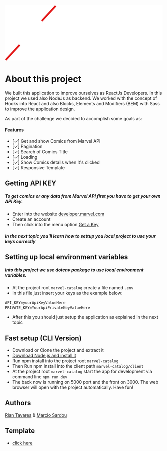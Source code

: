 <p align="center"><a href="https://github.com/RianTavares/node-crawler" alt="AutoEsporteBot Logo"><img src="./client/src/assets/imgs/logo.png"></a></p>

# About this project
We built this application to improve ourselves as ReactJs Developers. In this project we used also NodeJs as backend. We worked with the concept of Hooks into React and also Blocks, Elements and Modifiers (BEM) with Sass to improve the application design.

As part of the challenge we decided to accomplish some goals as:  

#### Features
- [✓] Get and show Comics from Marvel API 
- [✓] Pagination 
- [✓] Search of Comics Title
- [✓] Loading
- [✓] Show Comics details when it's clicked
- [✓] Responsive Template

## Getting API KEY
##### To get comics or any data from Marvel API first you have to get your own API Key.
- Enter into the website [developer.marvel.com](http://developer.marvel.com/)
- Create an account
- Then click into the menu option [Get a Key](https://developer.marvel.com/account)

##### In the next topic you'll learn how to settup you local project to use your keys correctly

## Setting up local environment variables
##### Into this project we use dotenv package to use local environment variables. 
- At the project root ```marvel-catalog``` create a file named ```.env```
- In this file just insert your keys as the example below:
```
API_KEY=yourApiKeyValueHere
PRIVATE_KEY=YourApiPrivateKeyValueHere
 ```
 - After this you should just setup the application as explained in the next topic

## Fast setup (CLI Version)
- Download or Clone the project and extract it
- [Download Node.js and install it](https://nodejs.org/en/download/)
- Run npm install into the project root ```marvel-catalog``` 
- Then Run npm install into the client path ```marvel-catalog/client``` 
- At the project root ```marvel-catalog``` start the app for development via command line ```npm run dev``` 
- The back now is running on 5000 port and the front on 3000. The web browser will open with the project automatically. Have fun! 


## Authors

[Rian Tavares](https://riantavares.github.io/) & [Marcio Sardou](https://www.linkedin.com/in/marcio-sardou-262b84149/)


## Template

- [click here](https://xd.adobe.com/spec/37b2437b-c18e-4ab5-696d-60903eb2615c-4183/)  